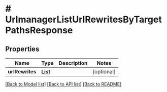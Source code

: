 # # UrlmanagerListUrlRewritesByTargetPathsResponse


## Properties 


Name | Type | Description | Notes
------------ | ------------- | ------------- | -------------
**urlRewrites**| [**List<UrlmanagerUrlRewrite>**](UrlmanagerUrlRewrite.md) |   | [optional]


[[Back to Model list]](../../README.md#models) [[Back to API list]](../../README.md#endpoints) [[Back to README]](../../README.md)

